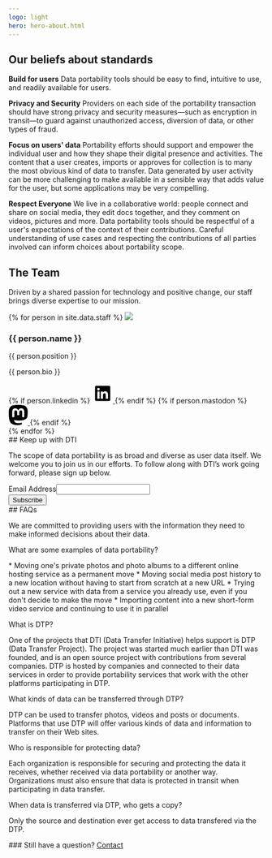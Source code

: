 ```yaml
---
logo: light
hero: hero-about.html
---
```


<section class="gray-background">
  <h2>Our beliefs about standards</h2>
  <p>
    <strong class="list-heading">Build for users</strong>
    Data portability tools should be easy to find, intuitive to use, and readily available for users.
  </p>

  <p>
    <strong class="list-heading">Privacy and Security</strong>
    Providers on each side of the portability transaction should have strong privacy and security measures—such as encryption in transit—to guard against unauthorized access, diversion of data, or other types of fraud.
  </p>

  <p>
    <strong class="list-heading">Focus on users' data</strong>
    Portability efforts should support and empower the individual user and how they shape their digital presence and activities. The content that a user creates, imports or approves for collection is to many the most obvious kind of data to transfer.  Data generated by user activity can be more challenging to make available in a sensible way that adds value for the user, but some applications may be very compelling.
  </p>

  <p>
    <strong class="list-heading">Respect Everyone</strong>
    We live in a collaborative world: people connect and share on social media, they edit docs together, and they comment on videos, pictures and more. Data portability tools should be respectful of a user's expectations of the context of their contributions.   Careful understanding of use cases and respecting the contributions of all parties involved can inform choices about portability scope.
  </p>
</section>

<section>
  <h2>The Team</h2>
  <p class="heading-subtitle">
    Driven by a shared passion for technology and positive change, our staff brings diverse expertise to our mission.
  </p>

  <div class="team-container">
    {% for person in site.data.staff %}
      <image class='team-avatar' src='/images/staff/{{ person.headshot }}'/>
      <div>
        <h3>{{ person.name }}</h3>
        <span class="team-subtitle">{{ person.position }}</span>
        <p>{{ person.bio }}</p>
        {% if person.linkedin %}
          <a class="social-icon" href="{{person.linkedin}}" target="_blank" rel="noopener nofollow">
            <img height="40" src="/images/icons/linkedIn.svg" alt="{{person.name}} on LinkedIn"/>
          </a>
        {% endif %}
        {% if person.mastodon %}
          <a class="social-icon" href="{{person.mastodon}}" target="_blank" rel="noopener nofollow">
            <img height="40" src="/images/icons/mastodon.svg" alt="{{person.name}} on Mastodon"/>
          </a>
        {% endif %}
      </div>
    {% endfor %}
  </div>
</section>

<section markdown="1">
## Keep up with DTI

The scope of data portability is as broad and diverse as user data itself. We welcome you to join us in our efforts. To follow along with DTI’s work going forward, please sign up below.

<div id="mc_embed_shell">
  
<div id="mc_embed_signup">
    <form action="https://dtinit.us21.list-manage.com/subscribe/post?u=3ba10a090b97c2dc608fd780e&amp;id=1bb7a69318&amp;f_id=0012d8e1f0" method="post" id="mc-embedded-subscribe-form" name="mc-embedded-subscribe-form" class="validate" target="_self" novalidate="">
        <div id="mc_embed_signup_scroll">
            <div class="mc-field-group"><label for="mce-EMAIL">Email Address</label><input type="email" name="EMAIL" class="required email" id="mce-EMAIL" required="" value=""></div>
        <div id="mce-responses" class="clear">
            <div class="response" id="mce-error-response" style="display: none;"></div>
            <div class="response" id="mce-success-response" style="display: none;"></div>
        </div><div aria-hidden="true" style="position: absolute; left: -5000px;"><input type="text" name="b_3ba10a090b97c2dc608fd780e_1bb7a69318" tabindex="-1" value=""></div><div><input type="submit" name="subscribe" id="mc-embedded-subscribe" class="button" value="Subscribe"></div>
    </div>
</form>
</div>
</div>

</section>

<section markdown="1">
## FAQs

We are committed to providing users with the information they need to make informed decisions about their data.

<dd>
<dt>
What are some examples of data portability?
</dt>
<dl>
* Moving one's private photos and photo albums to a different online hosting service as a permanent move
* Moving social media post history to a new location without having to start from scratch at a new URL
* Trying out a new service with data from a service you already use, even if you don't decide to make the move
* Importing content into a new short-form video service and continuing to use it in parallel
</dl>
<dt>What is DTP?</dt>
<dl>
One of the projects that DTI (Data Transfer Initiative) helps support is DTP (Data Transfer Project).  The project
was started much earlier than DTI was founded, and is an open source project with contributions from several 
companies.  DTP is hosted by companies and connected to their data services in order to provide portability
services that work with the other platforms participating in DTP.
</dl>
<dt>What kinds of data can be transferred through DTP?</dt>
<dl>
DTP can be used to transfer photos, videos and posts or documents.  Platforms that use DTP will offer various
kinds of data and information to transfer on their Web sites.
</dl>
<dt>
Who is responsible for protecting data?
</dt>
<dl>
Each organization is responsible for securing and protecting the data it receives, whether received via 
data portability or another way.  Organizations must also ensure that data is protected in transit
when participating in data transfer.
</dl>
<dt>When data is transferred via DTP, who gets a copy?
</dt>
<dl>
Only the source and destination ever get access to data transfered via the DTP.
</dl>
</dd>
### Still have a question?
<a class="button button-primary" href="/contact">
  Contact
</a>
</section>
